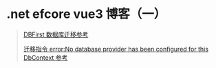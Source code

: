 # .net efcore vue3 博客（一）

> [DBFirst 数据库迁移参考](https://blog.csdn.net/EAyayaya/article/details/124048491)
>
> [迁移指令 error:No database provider has been configured for this DbContext 参考](https://q.cnblogs.com/q/80817)